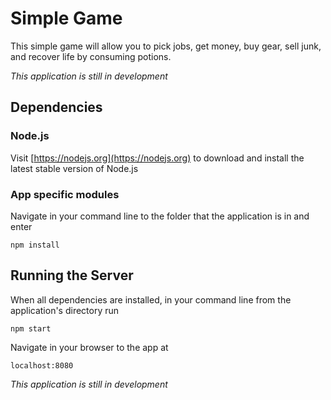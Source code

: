 Simple Game
===========

This simple game will allow you to pick jobs, get money, buy gear, sell junk, and recover life by consuming potions.

*This application is still in development*

Dependencies
------------

### Node.js
Visit [https://nodejs.org](https://nodejs.org) to download and install the latest stable version of Node.js

### App specific modules

Navigate in your command line to the folder that the application is in and enter

```
npm install
```

Running the Server
------------------

When all dependencies are installed, in your command line from the application's directory run

```
npm start
```

Navigate in your browser to the app at

```
localhost:8080
```

*This application is still in development*
